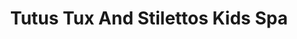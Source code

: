 ---
title: "Tutus Tux And Stilettos Kids Spa"
url: /sardis/tutus-tux-and-stilettos-kids-spa/
shop: beauty
---